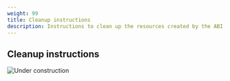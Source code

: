 ```yaml
---
weight: 99
title: Cleanup instructions
description: Instructions to clean up the resources created by the ABI package.
---
```

## Cleanup instructions

![Under construction](/images/under_construction.jpeg)
